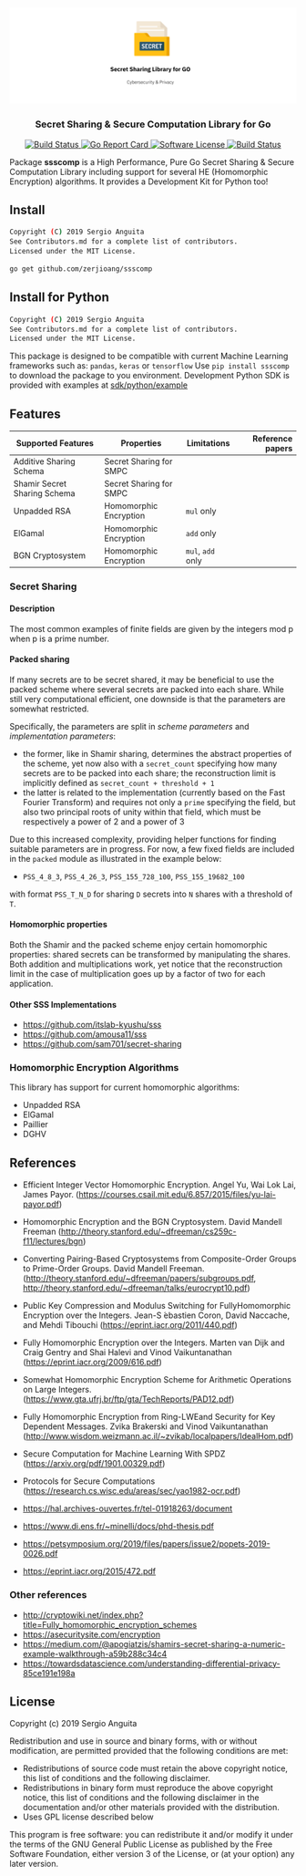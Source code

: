 <p align="center">
  <img alt="ssscomp" src="docs/header.png" width="auto"></img>
  <h3 align="center"><b>Secret Sharing & Secure Computation Library for Go</b></h3>
</p>

<p align="center">
    <a href="https://travis-ci.org/zerjioang/ssscomp">
      <img alt="Build Status" src="https://travis-ci.org/zerjioang/ssscomp.svg?branch=master">
    </a>
    <a href="https://goreportcard.com/report/github.com/zerjioang/ssscomp">
       <img alt="Go Report Card" src="https://goreportcard.com/badge/github.com/zerjioang/ssscomp">
    </a>
    <a href="https://github.com/zerjioang/ssscomp/blob/master/LICENSE">
        <img alt="Software License" src="http://img.shields.io/:license-GPL3-brightgreen.svg?style=flat-square">
    </a>
    <a href="https://godoc.org/github.com/zerjioang/ssscomp">
       <img alt="Build Status" src="https://godoc.org/github.com/zerjioang/ssscomp?status.svg">
    </a>
</p>

Package **ssscomp** is a High Performance, Pure Go Secret Sharing & Secure Computation Library including support for several HE (Homomorphic Encryption) algorithms. It provides a Development Kit for Python too!

## Install

```bash
Copyright (C) 2019 Sergio Anguita
See Contributors.md for a complete list of contributors.  
Licensed under the MIT License.  
```

```bash
go get github.com/zerjioang/ssscomp
```

## Install for Python

```bash
Copyright (C) 2019 Sergio Anguita
See Contributors.md for a complete list of contributors.  
Licensed under the MIT License.  
```


This package is designed to be compatible with current Machine Learning frameworks such as: `pandas`, `keras` or `tensorflow`
Use `pip install ssscomp` to download the package to you environment. Development Python SDK is provided with examples at [sdk/python/example](./sdk/python/example) 

## Features

| Supported Features           	| Properties              	| Limitations       	| Reference papers 	|
|-------------------------------|---------------------------|-----------------------|------------------:|
| Additive Sharing Schema      	| Secret Sharing for SMPC 	|                   	|                  	|
| Shamir Secret Sharing Schema 	| Secret Sharing for SMPC 	|                   	|                  	|
| Unpadded RSA                 	| Homomorphic Encryption  	| `mul` only        	|                  	|
| ElGamal                   	| Homomorphic Encryption  	| `add` only        	|                  	|
| BGN Cryptosystem             	| Homomorphic Encryption  	| `mul`, `add` only  	|                  	|

### Secret Sharing

#### Description

The most common examples of finite fields are given by the integers mod p when p is a prime number. 

#### Packed sharing
If many secrets are to be secret shared, it may be beneficial to use the packed scheme where several secrets are packed into each share. While still very computational efficient, one downside is that the parameters are somewhat restricted.

Specifically, the parameters are split in *scheme parameters* and *implementation parameters*:
- the former, like in Shamir sharing, determines the abstract properties of the scheme, yet now also with a `secret_count` specifying how many secrets are to be packed into each share; the reconstruction limit is implicitly defined as `secret_count + threshold + 1`
- the latter is related to the implementation (currently based on the Fast Fourier Transform) and requires not only a `prime` specifying the field, but also two principal roots of unity within that field, which must be respectively a power of 2 and a power of 3

Due to this increased complexity, providing helper functions for finding suitable parameters are in progress. For now, a few fixed fields are included in the `packed` module as illustrated in the example below:

- `PSS_4_8_3`, `PSS_4_26_3`, `PSS_155_728_100`, `PSS_155_19682_100`

with format `PSS_T_N_D` for sharing `D` secrets into `N` shares with a threshold of `T`.

#### Homomorphic properties

Both the Shamir and the packed scheme enjoy certain homomorphic properties: shared secrets can be transformed by manipulating the shares. Both addition and multiplications work, yet notice that the reconstruction limit in the case of multiplication goes up by a factor of two for each application.

#### Other SSS Implementations

* https://github.com/itslab-kyushu/sss
* https://github.com/amousa11/sss
* https://github.com/sam701/secret-sharing

### Homomorphic Encryption Algorithms

This library has support for current homomorphic algorithms:

* Unpadded RSA
* ElGamal
* Paillier
* DGHV

## References

* Efficient Integer Vector Homomorphic Encryption. Angel Yu, Wai Lok Lai, James Payor. (https://courses.csail.mit.edu/6.857/2015/files/yu-lai-payor.pdf)
* Homomorphic Encryption and the BGN Cryptosystem. David Mandell Freeman (http://theory.stanford.edu/~dfreeman/cs259c-f11/lectures/bgn)
* Converting Pairing-Based Cryptosystems from Composite-Order Groups to Prime-Order Groups. David Mandell Freeman. (http://theory.stanford.edu/~dfreeman/papers/subgroups.pdf, http://theory.stanford.edu/~dfreeman/talks/eurocrypt10.pdf)
* Public Key Compression and Modulus Switching for FullyHomomorphic Encryption over the Integers. Jean-S ́ebastien Coron, David Naccache, and Mehdi Tibouchi (https://eprint.iacr.org/2011/440.pdf)
* Fully Homomorphic Encryption over the Integers. Marten van Dijk and Craig Gentry and Shai Halevi and Vinod Vaikuntanathan (https://eprint.iacr.org/2009/616.pdf)
* Somewhat Homomorphic Encryption Scheme for Arithmetic Operations on Large Integers. (https://www.gta.ufrj.br/ftp/gta/TechReports/PAD12.pdf)
* Fully Homomorphic Encryption from Ring-LWEand Security for Key Dependent Messages. Zvika Brakerski and Vinod Vaikuntanathan (http://www.wisdom.weizmann.ac.il/~zvikab/localpapers/IdealHom.pdf) 
* Secure Computation for Machine Learning With SPDZ (https://arxiv.org/pdf/1901.00329.pdf)
* Protocols for Secure Computations (https://research.cs.wisc.edu/areas/sec/yao1982-ocr.pdf)

* https://hal.archives-ouvertes.fr/tel-01918263/document
* https://www.di.ens.fr/~minelli/docs/phd-thesis.pdf
* https://petsymposium.org/2019/files/papers/issue2/popets-2019-0026.pdf
* https://eprint.iacr.org/2015/472.pdf

### Other references

* http://cryptowiki.net/index.php?title=Fully_homomorphic_encryption_schemes
* https://asecuritysite.com/encryption
* https://medium.com/@apogiatzis/shamirs-secret-sharing-a-numeric-example-walkthrough-a59b288c34c4
* https://towardsdatascience.com/understanding-differential-privacy-85ce191e198a

## License

Copyright (c) 2019 Sergio Anguita

Redistribution and use in source and binary forms, with or without modification, are permitted provided that the following conditions are met:

 * Redistributions of source code must retain the above copyright notice, this list of conditions and the following disclaimer.
 * Redistributions in binary form must reproduce the above copyright notice, this list of conditions and the following disclaimer in the documentation and/or other materials provided with the distribution.
 * Uses GPL license described below

This program is free software: you can redistribute it and/or modify it under the terms of the GNU General Public License as published by the Free Software Foundation, either version 3 of the License, or (at your option) any later version.